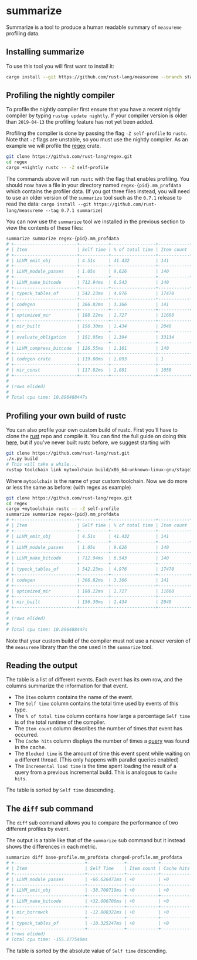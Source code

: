 # summarize

Summarize is a tool to produce a human readable summary of `measureme` profiling data.

## Installing summarize

To use this tool you will first want to install it:

```bash
cargo install --git https://github.com/rust-lang/measureme --branch stable summarize
```

## Profiling the nightly compiler

To profile the nightly compiler first ensure that you have a recent nightly compiler by
typing `rustup update nightly`. If your compiler version is older than `2019-04-13` the
profiling feature has not yet been added.

Profiling the compiler is done by passing the flag `-Z self-profile` to `rustc`. Note that
`-Z` flags are unstable, so you must use the nightly compiler. As an example we will
profile the [regex][regex-crate] crate.

[regex-crate]: https://github.com/rust-lang/regex

```bash
git clone https://github.com/rust-lang/regex.git
cd regex
cargo +nightly rustc -- -Z self-profile
```

The commands above will run `rustc` with the flag that enables profiling. You should now
have a file in your directory named `regex-{pid}.mm_profdata` which contains the profiler data. (If
you got three files instead, you will need to use an older version of the `summarize` tool such as
the `0.7.1` release to read the data:
`cargo install --git https://github.com/rust-lang/measureme --tag 0.7.1 summarize`)

You can now use the `summarize` tool we installed in the previous section to view the
contents of these files:

```bash
summarize summarize regex-{pid}.mm_profdata
# +------------------------+-----------+-----------------+------------+------------+--------------+-----------------------+
# | Item                   | Self time | % of total time | Item count | Cache hits | Blocked time | Incremental load time |
# +------------------------+-----------+-----------------+------------+------------+--------------+-----------------------+
# | LLVM_emit_obj          | 4.51s     | 41.432          | 141        | 0          | 0.00ns       | 0.00ns                |
# +------------------------+-----------+-----------------+------------+------------+--------------+-----------------------+
# | LLVM_module_passes     | 1.05s     | 9.626           | 140        | 0          | 0.00ns       | 0.00ns                |
# +------------------------+-----------+-----------------+------------+------------+--------------+-----------------------+
# | LLVM_make_bitcode      | 712.94ms  | 6.543           | 140        | 0          | 0.00ns       | 0.00ns                |
# +------------------------+-----------+-----------------+------------+------------+--------------+-----------------------+
# | typeck_tables_of       | 542.23ms  | 4.976           | 17470      | 16520      | 0.00ns       | 0.00ns                |
# +------------------------+-----------+-----------------+------------+------------+--------------+-----------------------+
# | codegen                | 366.82ms  | 3.366           | 141        | 0          | 0.00ns       | 0.00ns                |
# +------------------------+-----------+-----------------+------------+------------+--------------+-----------------------+
# | optimized_mir          | 188.22ms  | 1.727           | 11668      | 9114       | 0.00ns       | 0.00ns                |
# +------------------------+-----------+-----------------+------------+------------+--------------+-----------------------+
# | mir_built              | 156.30ms  | 1.434           | 2040       | 1020       | 0.00ns       | 0.00ns                |
# +------------------------+-----------+-----------------+------------+------------+--------------+-----------------------+
# | evaluate_obligation    | 151.95ms  | 1.394           | 33134      | 23817      | 0.00ns       | 0.00ns                |
# +------------------------+-----------+-----------------+------------+------------+--------------+-----------------------+
# | LLVM_compress_bitcode  | 126.55ms  | 1.161           | 140        | 0          | 0.00ns       | 0.00ns                |
# +------------------------+-----------+-----------------+------------+------------+--------------+-----------------------+
# | codegen crate          | 119.08ms  | 1.093           | 1          | 0          | 0.00ns       | 0.00ns                |
# +------------------------+-----------+-----------------+------------+------------+--------------+-----------------------+
# | mir_const              | 117.82ms  | 1.081           | 1050       | 30         | 0.00ns       | 0.00ns                |
# +------------------------+-----------+-----------------+------------+------------+--------------+-----------------------+
#
# (rows elided)
#
# Total cpu time: 10.896488447s
```

## Profiling your own build of rustc

You can also profile your own custom build of rustc. First you'll have to clone the
[rust][rust-repo] repo and compile it. You can find the full guide on doing this
[here][compiling-rust], but if you've never built rustc before, we suggest starting with

[rust-repo]: https://github.com/rust-lang/rust
[compiling-rust]: https://rustc-dev-guide.rust-lang.org/building/how-to-build-and-run.html

```bash
git clone https://github.com/rust-lang/rust.git
./x.py build
# This will take a while...
rustup toolchain link mytoolchain build/x86_64-unknown-linux-gnu/stage1
```

Where `mytoolchain` is the name of your custom toolchain. Now we do more or less the same
as before: (with regex as example)

```bash
git clone https://github.com/rust-lang/regex.git
cd regex
cargo +mytoolchain rustc -- -Z self-profile
summarize summarize regex-{pid}.mm_profdata
# +------------------------+-----------+-----------------+------------+------------+--------------+-----------------------+
# | Item                   | Self time | % of total time | Item count | Cache hits | Blocked time | Incremental load time |
# +------------------------+-----------+-----------------+------------+------------+--------------+-----------------------+
# | LLVM_emit_obj          | 4.51s     | 41.432          | 141        | 0          | 0.00ns       | 0.00ns                |
# +------------------------+-----------+-----------------+------------+------------+--------------+-----------------------+
# | LLVM_module_passes     | 1.05s     | 9.626           | 140        | 0          | 0.00ns       | 0.00ns                |
# +------------------------+-----------+-----------------+------------+------------+--------------+-----------------------+
# | LLVM_make_bitcode      | 712.94ms  | 6.543           | 140        | 0          | 0.00ns       | 0.00ns                |
# +------------------------+-----------+-----------------+------------+------------+--------------+-----------------------+
# | typeck_tables_of       | 542.23ms  | 4.976           | 17470      | 16520      | 0.00ns       | 0.00ns                |
# +------------------------+-----------+-----------------+------------+------------+--------------+-----------------------+
# | codegen                | 366.82ms  | 3.366           | 141        | 0          | 0.00ns       | 0.00ns                |
# +------------------------+-----------+-----------------+------------+------------+--------------+-----------------------+
# | optimized_mir          | 188.22ms  | 1.727           | 11668      | 9114       | 0.00ns       | 0.00ns                |
# +------------------------+-----------+-----------------+------------+------------+--------------+-----------------------+
# | mir_built              | 156.30ms  | 1.434           | 2040       | 1020       | 0.00ns       | 0.00ns                |
# +------------------------+-----------+-----------------+------------+------------+--------------+-----------------------+
#
# (rows elided)
#
# Total cpu time: 10.896488447s
```

Note that your custom build of the compiler must not use a newer version of the
`measureme` library than the one used in the `summarize` tool.

## Reading the output

The table is a list of different events. Each event has its own row, and the columns
summarize the information for that event.

 * The `Item` column contains the name of the event.
 * The `Self time` column contains the total time used by events of this type.
 * The `% of total time` column contains how large a percentage `Self time` is of the
   total runtime of the compiler.
 * The `Item count` column describes the number of times that event has occurred.
 * The `Cache hits` column displays the number of times a [query][query] was found in the cache.
 * The `Blocked time` is the amount of time this event spent while waiting on a different
   thread. (This only happens with parallel queries enabled)
 * The `Incremental load time` is the time spent loading the result of a query from a
   previous incremental build. This is analogous to `Cache hits`.

[query]: https://rustc-dev-guide.rust-lang.org/query.html

The table is sorted by `Self time` descending.

## The `diff` sub command

The `diff` sub command allows you to compare the performance of two different profiles by event.

The output is a table like that of the `summarize` sub command but it instead shows the differences in each metric.

```bash
summarize diff base-profile.mm_profdata changed-profile.mm_profdata
# +---------------------------+--------------+------------+------------+--------------+-----------------------+
# | Item                      | Self Time    | Item count | Cache hits | Blocked time | Incremental load time |
# +---------------------------+--------------+------------+------------+--------------+-----------------------+
# | LLVM_module_passes        | -66.626471ms | +0         | +0         | +0ns         | +0ns                  |
# +---------------------------+--------------+------------+------------+--------------+-----------------------+
# | LLVM_emit_obj             | -38.700719ms | +0         | +0         | +0ns         | +0ns                  |
# +---------------------------+--------------+------------+------------+--------------+-----------------------+
# | LLVM_make_bitcode         | +32.006706ms | +0         | +0         | +0ns         | +0ns                  |
# +---------------------------+--------------+------------+------------+--------------+-----------------------+
# | mir_borrowck              | -12.808322ms | +0         | +0         | +0ns         | +0ns                  |
# +---------------------------+--------------+------------+------------+--------------+-----------------------+
# | typeck_tables_of          | -10.325247ms | +0         | +0         | +0ns         | +0ns                  |
# +---------------------------+--------------+------------+------------+--------------+-----------------------+
# (rows elided)
# Total cpu time: -155.177548ms
```

The table is sorted by the absolute value of `Self time` descending.
